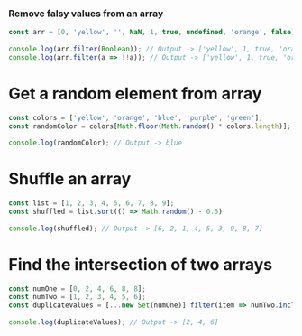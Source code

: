 
### Remove falsy values from an array
```javascript
const arr = [0, 'yellow', '', NaN, 1, true, undefined, 'orange', false]
	
console.log(arr.filter(Boolean)); // Output -> ['yellow', 1, true, 'orange']
console.log(arr.filter(a => !!a)); // Output -> ['yellow', 1, true, 'orange']
```

# Get a random element from array
```javascript
const colors = ['yellow', 'orange', 'blue', 'purple', 'green'];
const randomColor = colors[Math.floor(Math.random() * colors.length)];
	
console.log(randomColor); // Output -> blue
```

# Shuffle an array
```javascript
const list = [1, 2, 3, 4, 5, 6, 7, 8, 9];
const shuffled = list.sort(() => Math.random() - 0.5)
    	
console.log(shuffled); // Output -> [6, 2, 1, 4, 5, 3, 9, 8, 7]
```

# Find the intersection of two arrays
```javascript
const numOne = [0, 2, 4, 6, 8, 8];
const numTwo = [1, 2, 3, 4, 5, 6];
const duplicateValues = [...new Set(numOne)].filter(item => numTwo.includes(item));
        	
console.log(duplicateValues); // Output -> [2, 4, 6]
```
